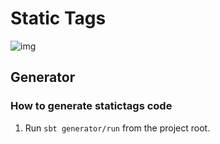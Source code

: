 # Static Tags
![img](https://travis-ci.org/shogowada/statictags.svg?branch=master)

## Generator

### How to generate statictags code

1. Run ```sbt generator/run``` from the project root.
